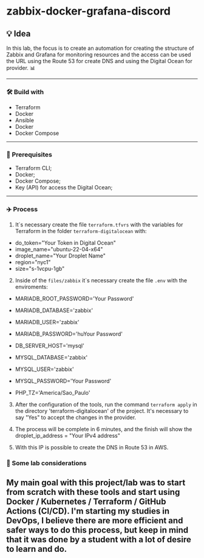 # zabbix-docker-grafana-discord

## 💡 Idea
In this lab, the focus is to create an automation for creating the structure of Zabbix and Grafana for monitoring resources and the access can be used the URL using the Route 53 for create DNS and using the Digital Ocean for provider. 📊

---

### 🛠️ Build with
* Terraform
* Docker
* Ansible
* Docker
* Docker Compose

---

### 🧾 Prerequisites

- Terraform CLI;
- Docker;
- Docker Compose;
- Key (API) for access the Digital Ocean;

---

### ✈️ Process

1. It`s necessary create the file ```terraform.tfvrs``` with the variables for Terraform in the folder ```terraform-digitalocean``` with:

- do_token="Your Token in Digital Ocean"
- image_name="ubuntu-22-04-x64"
- droplet_name="Your Droplet Name"
- region="nyc1"
- size="s-1vcpu-1gb"

2. Inside of the ```files/zabbix``` it`s necessary create the file ```.env``` with the enviroments:

- MARIADB_ROOT_PASSWORD='Your Password'
- MARIADB_DATABASE='zabbix'
- MARIADB_USER='zabbix'
- MARIADB_PASSWORD='huYour Password'


- DB_SERVER_HOST='mysql'
- MYSQL_DATABASE='zabbix'
- MYSQL_USER='zabbix'
- MYSQL_PASSWORD='Your Password'
- PHP_TZ='America/Sao_Paulo'

3. After the configuration of the tools, run the command ```terraform apply``` in the directory 'terraform-digitalocean' of the project. It's necessary to say "Yes" to accept the changes in the provider.

4. The process will be complete in 6 minutes, and the finish will show the droplet_ip_address = "Your IPv4 address"

5. With this IP is possible to create the DNS in Route 53 in AWS.

### 🤔 Some lab considerations
My main goal with this project/lab was to start from scratch with these tools and start using Docker / Kubernetes / Terraform / GitHub Actions (CI/CD). I'm starting my studies in DevOps, I believe there are more efficient and safer ways to do this process, but keep in mind that it was done by a student with a lot of desire to learn and do.
---
